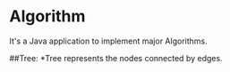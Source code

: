 # Algorithm
It's a Java application to implement major Algorithms.

##Tree:
*Tree represents the nodes connected by edges.
